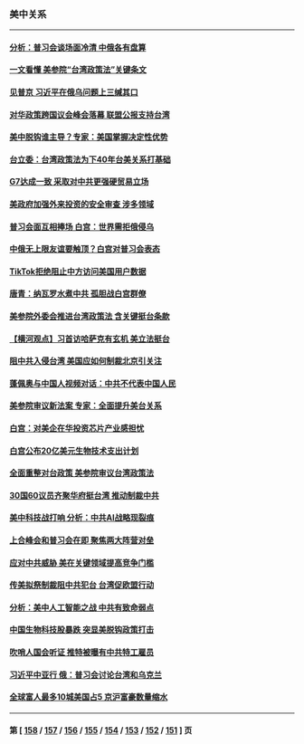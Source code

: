 ### 美中关系
---
#### [分析：普习会谈场面冷清 中俄各有盘算](../../pages/nf1412576/n13826004.md) 
#### [一文看懂 美参院“台湾政策法”关键条文](../../pages/nf1412576/n13825882.md) 
#### [见普京 习近平在俄乌问题上三缄其口](../../pages/nf1412576/n13825949.md) 
#### [对华政策跨国议会峰会落幕 联盟公报支持台湾](../../pages/nf1412576/n13825690.md) 
#### [美中脱钩谁主导？专家：美国掌握决定性优势](../../pages/nf1412576/n13825556.md) 
#### [台立委：台湾政策法为下40年台美关系打基础](../../pages/nf1412576/n13825689.md) 
#### [G7达成一致 采取对中共更强硬贸易立场](../../pages/nf1412576/n13825890.md) 
#### [美政府加强外来投资的安全审查 涉多领域](../../pages/nf1412576/n13825804.md) 
#### [普习会面互相捧场 白宫：世界需拒俄侵乌](../../pages/nf1412576/n13825805.md) 
#### [中俄无上限友谊要触顶？白宫对普习会表态](../../pages/nf1412576/n13825739.md) 
#### [TikTok拒绝阻止中方访问美国用户数据](../../pages/nf1412576/n13825519.md) 
#### [唐青：纳瓦罗水煮中共 孤胆战白宫群僚](../../pages/nf1412576/n13825436.md) 
#### [美参院外委会推进台湾政策法 含关键挺台条款](../../pages/nf1412576/n13825205.md) 
#### [【横河观点】习首访哈萨克有玄机 美立法挺台](../../pages/nf1412576/n13825189.md) 
#### [阻中共入侵台湾 美国应如何制裁北京引关注](../../pages/nf1412576/n13825165.md) 
#### [蓬佩奥与中国人视频对话：中共不代表中国人民](../../pages/nf1412576/n13825094.md) 
#### [美参院审议新法案 专家：全面提升美台关系](../../pages/nf1412576/n13824868.md) 
#### [白宫：对美企在华投资芯片产业感担忧](../../pages/nf1412576/n13825122.md) 
#### [白宫公布20亿美元生物技术支出计划](../../pages/nf1412576/n13825109.md) 
#### [全面重整对台政策 美参院审议台湾政策法](../../pages/nf1412576/n13825005.md) 
#### [30国60议员齐聚华府挺台湾 推动制裁中共](../../pages/nf1412576/n13824722.md) 
#### [美中科技战打响 分析：中共AI战略现裂痕](../../pages/nf1412576/n13824356.md) 
#### [上合峰会和普习会在即 聚焦两大阵营对垒](../../pages/nf1412576/n13824392.md) 
#### [应对中共威胁 美在关键领域提高竞争门槛](../../pages/nf1412576/n13824368.md) 
#### [传美拟祭制裁阻中共犯台 台湾促欧盟行动](../../pages/nf1412576/n13824369.md) 
#### [分析：美中人工智能之战 中共有致命弱点](../../pages/nf1412576/n13824391.md) 
#### [中国生物科技股暴跌 突显美脱钩政策打击](../../pages/nf1412576/n13824275.md) 
#### [吹哨人国会听证 推特被曝有中共特工雇员](../../pages/nf1412576/n13824276.md) 
#### [习近平中亚行 俄：普习会讨论台湾和乌克兰](../../pages/nf1412576/n13824173.md) 
#### [全球富人最多10城美国占5 京沪富豪数量缩水](../../pages/nf1412576/n13824278.md) 

---
#### 第 [ [158](./158.md) / [157](./157.md) / [156](./156.md) / [155](./155.md) / [154](./154.md) / [153](./153.md) / [152](./152.md) / [151](./151.md) ] 页

